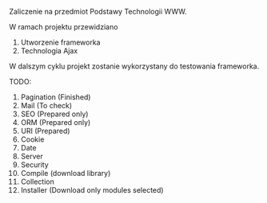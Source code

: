 Zaliczenie na przedmiot Podstawy Technologii WWW.

W ramach projektu przewidziano

1. Utworzenie frameworka
2. Technologia Ajax

 W dalszym cyklu projekt zostanie wykorzystany do testowania frameworka.
 
 TODO:
 
1. Pagination (Finished)
2. Mail (To check)
3. SEO (Prepared only)
4. ORM (Prepared only)
5. URI (Prepared)
6. Cookie 
7. Date
8. Server
9. Security
10. Compile (download library)
11. Collection
12. Installer (Download only modules selected) 